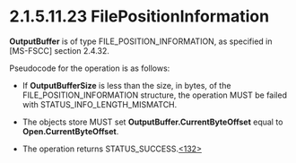 <html dir="LTR" xmlns:mshelp="http://msdn.microsoft.com/mshelp" xmlns:ddue="http://ddue.schemas.microsoft.com/authoring/2003/5" xmlns:xlink="http://www.w3.org/1999/xlink" xmlns:tool="http://www.microsoft.com/tooltip">
    <head>
        <meta http-equiv="Content-Type" content="text/html; CHARSET=utf-8"></meta>
        <meta name="save" content="history"></meta>
        <title>2.1.5.11.23 FilePositionInformation</title>
        <xml>
            <mshelp:toctitle title="2.1.5.11.23 FilePositionInformation"></mshelp:toctitle>
            <mshelp:rltitle title="[MS-FSA]: FilePositionInformation"></mshelp:rltitle>
            <mshelp:keyword index="A" term="f20e3751-2880-4a17-b019-51ab0eceb264"></mshelp:keyword>
            <mshelp:attr name="DCSext.ContentType" value="open specification"></mshelp:attr>
            <mshelp:attr name="AssetID" value="f20e3751-2880-4a17-b019-51ab0eceb264"></mshelp:attr>
            <mshelp:attr name="TopicType" value="kbRef"></mshelp:attr>
            <mshelp:attr name="DCSext.Title" value="[MS-FSA]: FilePositionInformation" />
        </xml>
    </head>
    <body>
        <div id="header">
            <h1 class="heading">2.1.5.11.23 FilePositionInformation</h1>
        </div>
        <div id="mainSection">
            <div id="mainBody">
                <div id="allHistory" class="saveHistory"></div>
                <div id="sectionSection0" class="section" name="collapseableSection">
                    

<p><b>OutputBuffer</b> is of type FILE_POSITION_INFORMATION, as
specified in <mshelp:link keywords="efbfe127-73ad-4140-9967-ec6500e66d5e" tabindex="0">[MS-FSCC]</mshelp:link>
section <mshelp:link keywords="e3ce4a39-327e-495c-99b6-6b61606b6f16" tabindex="0">2.4.32</mshelp:link>.</p>

<p>Pseudocode for the operation is as follows:</p>

<ul><li><p><span><span> 
</span></span>If <b>OutputBufferSize</b> is less than the size, in bytes, of
the FILE_POSITION_INFORMATION structure, the operation MUST be failed with
STATUS_INFO_LENGTH_MISMATCH.</p>

</li><li><p><span><span> 
</span></span>The objects store MUST set <b>OutputBuffer.CurrentByteOffset</b>
equal to <b>Open.CurrentByteOffset</b>.</p>

</li><li><p><span><span> 
</span></span>The operation returns STATUS_SUCCESS.<a id="Appendix_A_Target_132"></a><a href="4e3695bd-7574-4f24-a223-b4679c065b63.md#Appendix_A_132" aria-label="Product behavior note 132">&lt;132&gt;</a></p>

</li></ul>
                </div>
            </div>
        </div>
    </body>
</html>